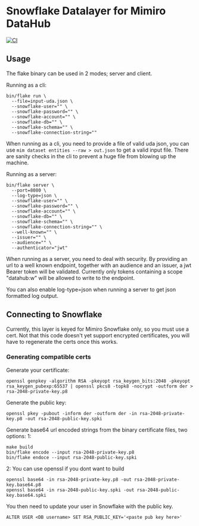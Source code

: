 # Snowflake Datalayer for Mimiro DataHub

[![CI](https://github.com/mimiro-io/datahub-snowflake-layer/actions/workflows/ci.yaml/badge.svg)](https://github.com/mimiro-io/datahub-snowflake-layer/actions/workflows/ci.yaml)

## Usage

The flake binary can be used in 2 modes; server and client.


Running as a cli:
```shell
bin/flake run \
  --file=input-uda.json \
  --snowflake-user="" \
  --snowflake-password="" \
  --snowflake-account="" \
  --snowflake-db="" \
  --snowflake-schema="" \ 
  --snowflake-connection-string="" 
```
When running as a cli, you need to provide a file of valid uda json, you can use `mim dataset entities --raw > out.json` 
to get a valid input file. There are sanity checks in the cli to prevent a huge file from blowing up the machine.


Running as a server:
```shell
bin/flake server \
  --port=8080 \
  --log-type=json \
  --snowflake-user="" \
  --snowflake-password="" \
  --snowflake-account="" \
  --snowflake-db="" \
  --snowflake-schema="" \ 
  --snowflake-connection-string="" \
  --well-known="" \
  --issuer="" \
  --audience="" \
  --authenticator="jwt" 
```

When running as a server, you need to deal with security. By providing an url to a well known endpoint, together with an
audience and an issuer, a jwt Bearer token will be validated. Currently only tokens containing a scope "datahub:w" will 
be allowed to write to the endpoint.

You can also enable log-type=json when running a server to get json formatted log output.

## Connecting to Snowflake

Currently, this layer is keyed for Mimiro Snowflake only, so you must use a cert. Not that this code doesn't yet support 
encrypted certificates, you will have to regenerate the certs once this works.

### Generating compatible certs

Generate your certificate:

```shell
openssl genpkey -algorithm RSA -pkeyopt rsa_keygen_bits:2048 -pkeyopt rsa_keygen_pubexp:65537 | openssl pkcs8 -topk8 -nocrypt -outform der > rsa-2048-private-key.p8
```

Generate the public key:
```shell
openssl pkey -pubout -inform der -outform der -in rsa-2048-private-key.p8 -out rsa-2048-public-key.spki
```

Generate base64 url encoded strings from the binary certificate files, two options:
1:
```shell
make build
bin/flake encode --input rsa-2048-private-key.p8
bin/flake endoce --input rsa-2048-public-key.spki
```

2: You can use openssl if you dont want to build
```
openssl base64 -in rsa-2048-private-key.p8 -out rsa-2048-private-key.base64.p8
openssl base64 -in rsa-2048-public-key.spki -out rsa-2048-public-key.base64.spki
```

You then need to update your user in Snowflake with the public key.
```
ALTER USER <DB username> SET RSA_PUBLIC_KEY='<paste pub key here>'
```
